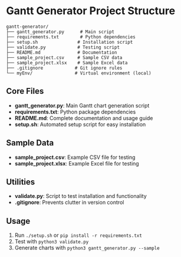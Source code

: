 # Gantt Generator Project Structure

```
gantt-generator/
├── gantt_generator.py      # Main script
├── requirements.txt        # Python dependencies
├── setup.sh               # Installation script
├── validate.py            # Testing script
├── README.md              # Documentation
├── sample_project.csv     # Sample CSV data
├── sample_project.xlsx    # Sample Excel data
├── .gitignore            # Git ignore rules
└── myEnv/                # Virtual environment (local)
```

## Core Files

- **gantt_generator.py**: Main Gantt chart generation script
- **requirements.txt**: Python package dependencies
- **README.md**: Complete documentation and usage guide
- **setup.sh**: Automated setup script for easy installation

## Sample Data

- **sample_project.csv**: Example CSV file for testing
- **sample_project.xlsx**: Example Excel file for testing

## Utilities

- **validate.py**: Script to test installation and functionality
- **.gitignore**: Prevents clutter in version control

## Usage

1. Run `./setup.sh` or `pip install -r requirements.txt`
2. Test with `python3 validate.py`
3. Generate charts with `python3 gantt_generator.py --sample`
